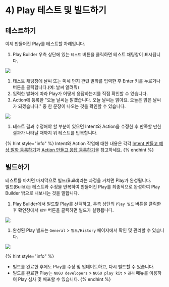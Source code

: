 # 4) Play 테스트 및 빌드하기

## 테스트하기

이제 만들어진 Play를 테스트할 차례입니다.

1. Play Builder 우측 상단에 있는 `테스트` 버튼을 클릭하면 테스트 채팅창이 표시됩니다.

![](<../../../.gitbook/assets/assets\_ch3\_314\_c01 (2) (2) (2) (5) (5) (6) (4) (8).png>)

1. 테스트 채팅창에 날씨 또는 미세 먼지 관련 발화를 입력한 후 Enter 키를 누르거나 버튼을 클릭합니다.(예: 날씨 알려줘)
2. 입력한 발화에 따라 Play가 어떻게 응답하는지를 직접 확인할 수 있습니다.
3. Action에 등록한 "오늘 날씨는 맑겠습니다. 오늘 날씨는 맑아요. 오늘은 맑은 날씨가 되겠습니다." 중 한 문장이 나오는 것을 확인할 수 있습니다.

![](../../../.gitbook/assets/assets\_chat\_test\_1\_\_1.jpg)

1. 테스트 결과 수정해야 할 부분이 있으면 Intent와 Action을 수정한 후 만족할 만한 결과가 나타날 때까지 위 테스트를 반복합니다.

{% hint style="info" %}
Intent와 Action 작업에 대한 내용은 각각 [Intent 만들고 예상 발화 등록하기](create-an-intent-and-custom-utterances.md)과 [Action 만들고 응답 등록하기](create-an-action-and-an-answer.md)을 참고하세요.
{% endhint %}

## 빌드하기

테스트를 마치면 마지막으로 빌드(Build)라는 과정을 거치면 Play가 완성됩니다.\
빌드(Build)는 테스트와 수정을 반복하여 만들어진 Play를 최종적으로 완성하여 Play Builder 밖으로 내보내는 것을 말합니다.

1. Play Builder에서 빌드할 Play를 선택하고, 우측 상단의 `Play 빌드` 버튼을 클릭한 후 확인창에서 `확인` 버튼을 클릭하면 빌드가 실행됩니다.

![](<../../../.gitbook/assets/assets\_ch3\_314\_c03-1 (2) (2) (2) (5) (5) (6) (7) (4) (7).png>)

1. 완성된 Play 빌드는 `General` > `빌드/History` 페이지에서 확인 및 관리할 수 있습니다.

![](<../../../.gitbook/assets/assets\_ch3\_314\_c04 (2) (2) (2) (5) (5) (6) (7) (8).png>)

{% hint style="info" %}
* 빌드를 완료한 후에도 Play를 수정 및 업데이트하고, 다시 빌드할 수 있습니다.
* 빌드를 완료한 Play는 `NUGU developers` > `NUGU play kit` > `관리` 메뉴를 이용하여 Play 심사 및 배포할 수 있습니다.
{% endhint %}

